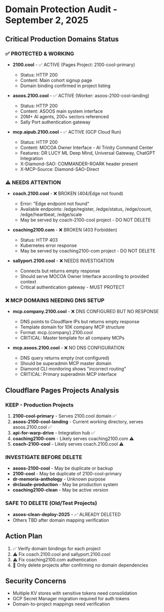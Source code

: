 # Domain Protection Audit - September 2, 2025

## Critical Production Domains Status

### ✅ PROTECTED & WORKING
- **2100.cool** - ✅ ACTIVE (Pages Project: 2100-cool-primary)
  - Status: HTTP 200
  - Content: Main cohort signup page
  - Domain binding confirmed in project listing

- **asoos.2100.cool** - ✅ ACTIVE (Worker: asoos-2100-cool-landing)
  - Status: HTTP 200  
  - Content: ASOOS main system interface
  - 20M+ AI agents, 200+ sectors referenced
  - Sally Port authentication gateway

- **mcp.aipub.2100.cool** - ✅ ACTIVE (GCP Cloud Run)
  - Status: HTTP 200
  - Content: MOCOA Owner Interface - AI Trinity Command Center
  - Features: DR LUCY ML Deep Mind, Universal Gateway, ChatGPT Integration
  - X-Diamond-SAO: COMMANDER-ROARK header present
  - X-MCP-Source: Diamond-SAO-Direct

### ⚠️ NEEDS ATTENTION
- **coach.2100.cool** - ❌ BROKEN (404/Edge not found)
  - Error: "Edge endpoint not found"
  - Available endpoints: /edge/register, /edge/status, /edge/count, /edge/heartbeat, /edge/scale
  - May be served by coach-2100-cool project - DO NOT DELETE

- **coaching2100.com** - ❌ BROKEN (403 Forbidden)
  - Status: HTTP 403
  - Kubernetes error response
  - May be served by coaching2100-com project - DO NOT DELETE

- **sallyport.2100.cool** - ❌ NEEDS INVESTIGATION
  - Connects but returns empty response
  - Should serve MOCOA Owner Interface according to provided context
  - Critical authentication gateway - MUST PROTECT

### ❌ MCP DOMAINS NEEDING DNS SETUP
- **mcp.company.2100.cool** - ❌ DNS CONFIGURED BUT NO RESPONSE
  - DNS points to Cloudflare IPs but returns empty response
  - Template domain for 10K company MCP structure
  - Format: mcp.{company}.2100.cool
  - CRITICAL: Master template for all company MCPs

- **mcp.asoos.2100.cool** - ❌ NO DNS CONFIGURATION
  - DNS query returns empty (not configured)
  - Should be superadmin MCP master domain
  - Diamond CLI monitoring shows "incorrect routing"
  - CRITICAL: Primary superadmin MCP interface

## Cloudflare Pages Projects Analysis

### KEEP - Production Projects
1. **2100-cool-primary** - Serves 2100.cool domain ✅
2. **asoos-2100-cool-landing** - Current working directory, serves asoos.2100.cool ✅
3. **api-for-warp-drive** - Integration hub ✅
4. **coaching2100-com** - Likely serves coaching2100.com ⚠️
5. **coach-2100-cool** - Likely serves coach.2100.cool ⚠️

### INVESTIGATE BEFORE DELETE
- **asoos-2100-cool** - May be duplicate or backup
- **2100-cool** - May be duplicate of 2100-cool-primary  
- **dr-memoria-anthology** - Unknown purpose
- **drclaude-production** - May be production system
- **coaching2100-clean** - May be active version

### SAFE TO DELETE (Old/Test Projects)
- **asoos-clean-deploy-2025** - ✅ ALREADY DELETED
- Others TBD after domain mapping verification

## Action Plan
1. ✅ Verify domain bindings for each project
2. ⚠️ Fix coach.2100.cool and sallyport.2100.cool
3. ⚠️ Fix coaching2100.com authentication
4. 🔄 Only delete projects after confirming no domain dependencies

## Security Concerns
- Multiple KV stores with sensitive tokens need consolidation
- GCP Secret Manager migration required for auth tokens
- Domain-to-project mappings need verification
